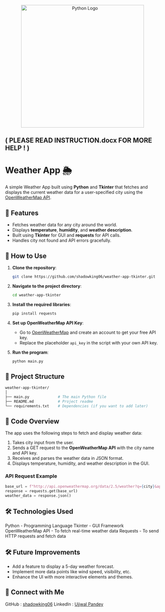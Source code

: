 <p align="center">
  <img src="https://s3.dualstack.us-east-2.amazonaws.com/pythondotorg-assets/media/community/logos/python-logo-only.png" alt="Python Logo" width="400"/>
</p>

## ( PLEASE READ INSTRUCTION.docx FOR MORE HELP ! )

# Weather App 🌦️

A simple Weather App built using **Python** and **Tkinter** that fetches and displays the current weather data for a user-specified city using the [OpenWeatherMap API](https://openweathermap.org/).

## 🧩 Features

- Fetches weather data for any city around the world.
- Displays **temperature**, **humidity**, and **weather description**.
- Built using **Tkinter** for GUI and **requests** for API calls.
- Handles city not found and API errors gracefully.

## 🚀 How to Use

1. **Clone the repository**:
    ```bash
    git clone https://github.com/shadowking06/weather-app-tkinter.git
    ```

2. **Navigate to the project directory**:
    ```bash
    cd weather-app-tkinter
    ```

3. **Install the required libraries**:
    ```bash
    pip install requests
    ```

4. **Set up OpenWeatherMap API Key**:
    - Go to [OpenWeatherMap](https://home.openweathermap.org/users/sign_up) and create an account to get your free API key.
    - Replace the placeholder `api_key` in the script with your own API key.

5. **Run the program**:
    ```bash
    python main.py
    ```

## 📂 Project Structure

```bash
weather-app-tkinter/
│
├── main.py             # The main Python file
├── README.md           # Project readme
└── requirements.txt    # Dependencies (if you want to add later)
```

## 📜 Code Overview

The app uses the following steps to fetch and display weather data:

1. Takes city input from the user.
2. Sends a GET request to the **OpenWeatherMap API** with the city name and API key.
3. Receives and parses the weather data in JSON format.
4. Displays temperature, humidity, and weather description in the GUI.

### API Request Example

```python
base_url = f"http://api.openweathermap.org/data/2.5/weather?q={city}&appid={api_key}&units=metric"
response = requests.get(base_url)
weather_data = response.json()
```

## 🛠️ Technologies Used

  Python - Programming Language
  Tkinter - GUI Framework
  OpenWeatherMap API - To fetch real-time weather data
  Requests - To send HTTP requests and fetch data


## 🛠️ Future Improvements

- Add a feature to display a 5-day weather forecast.
- Implement more data points like wind speed, visibility, etc.
- Enhance the UI with more interactive elements and themes.

## 🔗 Connect with Me

GitHub : [shadowking06](https://github.com/shadowking06)
LinkedIn : [Ujjwal Pandey](https://www.linkedin.com/in/ujjwal-pandey-324769166/)

